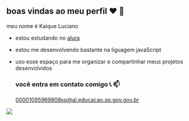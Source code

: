 ##  boas vindas ao meu perfil ❤️ 👋

meu nome é Kaique Luciano

- estou estudando no [alura](https://www.alura.com.br)

- estou me desenvolvendo bastante na liguagem javaScript

- uso esse espaço para me organizar e compartinhar meus projetos desenvolvidos

  ### você entra em contato comigo 📞 📫

  00001095969808sp@al.educacao.sp.gov.gov.br
  
![](https://media1.tenor.com/m/PKKCAakpBZIAAAAC/neyney-neymar.gif)
  
